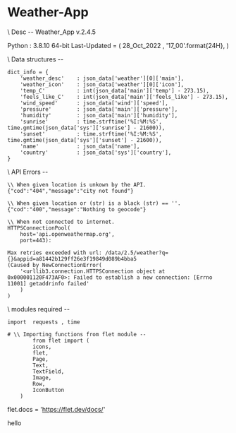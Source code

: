 # Weather-App
 
\\ Desc -- Weather_App v.2.4.5

Python : 3.8.10 64-bit
Last-Updated  = (
    28_Oct_2022 ,
    '17_00'.format{24H},
)




\\ Data structures -- 

    dict_info = {
        'weather_desc'    : json_data['weather'][0]['main'],
        'weather_icon'    : json_data['weather'][0]['icon'],
        'temp_C'          : int(json_data['main']['temp'] - 273.15),
        'feels_like_C'    : int(json_data['main']['feels_like'] - 273.15),
        'wind_speed'      : json_data['wind']['speed'],
        'pressure'        : json_data['main']['pressure'],
        'humidity'        : json_data['main']['humidity'],
        'sunrise'         : time.strftime('%I:%M:%S', time.gmtime(json_data['sys']['sunrise'] - 21600)),
        'sunset'          : time.strftime('%I:%M:%S', time.gmtime(json_data['sys']['sunset'] - 21600)),
        'name'            : json_data['name'],
        'country'         : json_data['sys']['country'],                                                
    } 

                    

   
\\ API Errors --       

    \\ When given location is unkown by the API.
    {"cod":"404","message":"city not found"}

    \\ When given location or (str) is a black (str) == ''.
    {"cod":"400","message":"Nothing to geocode"}

    \\ When not connected to internet.
    HTTPSConnectionPool(
        host='api.openweathermap.org',
        port=443): 

    Max retries exceeded with url: /data/2.5/weather?q={}&appid=a81442b129ff26e3f19849d089b4bba5 
    (Caused by NewConnectionError(
        '<urllib3.connection.HTTPSConnection object at 0x000001120F473AF0>: Failed to establish a new connection: [Errno 11001] getaddrinfo failed'
        )
    )




\\ modules required --

    import  requests , time

    # \\ Importing functions from flet module -- 
            from flet import (
            icons,
            flet,
            Page,
            Text,
            TextField,
            Image,
            Row,
            IconButton
        )
                                                                                          

flet.docs = 'https://flet.dev/docs/'                                                                                               


hello